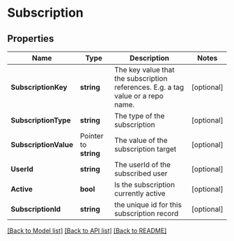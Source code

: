 # Subscription

## Properties
Name | Type | Description | Notes
------------ | ------------- | ------------- | -------------
**SubscriptionKey** | **string** | The key value that the subscription references. E.g. a tag value or a repo name. | [optional] 
**SubscriptionType** | **string** | The type of the subscription | [optional] 
**SubscriptionValue** | Pointer to **string** | The value of the subscription target | [optional] 
**UserId** | **string** | The userId of the subscribed user | [optional] 
**Active** | **bool** | Is the subscription currently active | [optional] 
**SubscriptionId** | **string** | the unique id for this subscription record | [optional] 

[[Back to Model list]](../README.md#documentation-for-models) [[Back to API list]](../README.md#documentation-for-api-endpoints) [[Back to README]](../README.md)


